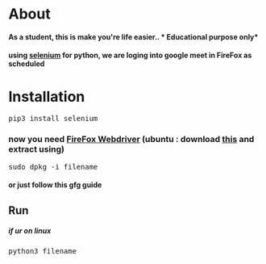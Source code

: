 <h1>About</h1>
<h4>As a student, this is make you're life easier.. * Educational purpose only* </h4>
<h4>using  <a href="https://www.selenium.dev/">selenium</a> for python, we are loging into google meet in FireFox as scheduled </h4>

<h1>Installation</h1>
<pre>pip3 install selenium </pre>
<h3>now you need  <a href="https://github.com/mozilla/geckodriver/releases">FireFox Webdriver</a> (ubuntu : download <a href="https://github.com/mozilla/geckodriver/releases/download/v0.29.1/geckodriver-v0.29.1-linux64.tar.gz">this</a> and extract using)</h3>
<pre>sudo dpkg -i filename</pre>
<h4>or just follow this <a href="https://www.geeksforgeeks.org/selenium-python-introduction-and-installation/"></a>gfg guide</h4>


<h2>Run</h2>
<h5>if ur on linux</h5>
<pre>python3 filename </pre>